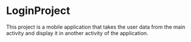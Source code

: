 # LoginProject
This project is a mobile application that takes the user data from the main activity and display it in another activity of the application.
